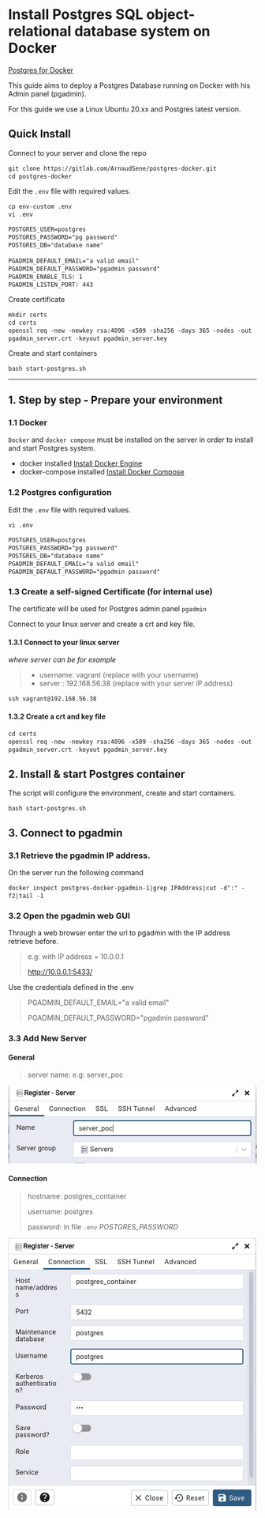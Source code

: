# Install Postgres SQL object-relational database system on Docker

[Postgres for Docker](https://github.com/docker-library/docs/blob/master/postgres/README.md)

This guide aims to deploy a Postgres Database running on Docker with his Admin panel (pgadmin).

For this guide we use a Linux Ubuntu 20.xx and Postgres latest version.

## Quick Install

Connect to your server and clone the repo

```shell
git clone https://gitlab.com/ArnaudSene/postgres-docker.git
cd postgres-docker
```


Edit the `.env` file with required values.

```shell
cp env-custom .env
vi .env
```

```dotenv
POSTGRES_USER=postgres
POSTGRES_PASSWORD="pg password"
POSTGRES_DB="database name"

PGADMIN_DEFAULT_EMAIL="a valid email"
PGADMIN_DEFAULT_PASSWORD="pgadmin password"
PGADMIN_ENABLE_TLS: 1
PGADMIN_LISTEN_PORT: 443
```

Create certificate

```shell
mkdir certs
cd certs
openssl req -new -newkey rsa:4096 -x509 -sha256 -days 365 -nodes -out pgadmin_server.crt -keyout pgadmin_server.key
```

Create and start containers

```shell
bash start-postgres.sh
```


---

## 1. Step by step - Prepare your environment

### 1.1 Docker
`Docker` and `docker compose` must be installed on the server in order to install and start Postgres system. 

- docker installed [Install Docker Engine](https://docs.docker.com/engine/install/)
- docker-compose installed [Install Docker Compose](https://docs.docker.com/compose/install/)

### 1.2 Postgres configuration 
Edit the `.env` file with required values.

```shell
vi .env
```

```dotenv
POSTGRES_USER=postgres
POSTGRES_PASSWORD="pg password"
POSTGRES_DB="database name"
PGADMIN_DEFAULT_EMAIL="a valid email"
PGADMIN_DEFAULT_PASSWORD="pgadmin password"
```

### 1.3 Create a self-signed Certificate (for internal use)

The certificate will be used for Postgres admin panel `pgadmin`

Connect to your linux server and create a crt and key file.

#### 1.3.1 Connect to your linux server

*where server can be for example* 

> - username: vagrant (replace with your username)
> - server  : 192.168.56.38 (replace with your server IP address)

```shell
ssh vagrant@192.168.56.38
```

#### 1.3.2 Create a crt and key file

```shell
cd certs
openssl req -new -newkey rsa:4096 -x509 -sha256 -days 365 -nodes -out pgadmin_server.crt -keyout pgadmin_server.key
```

## 2. Install & start Postgres container
The script will configure the environment, create and start containers.

```shell
bash start-postgres.sh
```

## 3. Connect to pgadmin
### 3.1 Retrieve the pgadmin IP address.

On the server run the following command
```shell
docker inspect postgres-docker-pgadmin-1|grep IPAddress|cut -d":" -f2|tail -1
```

### 3.2 Open the pgadmin web GUI
Through a web browser enter the url to pgadmin with the IP address retrieve before.

> e.g: with IP address = 10.0.0.1
> 
> http://10.0.0.1:5433/

Use the credentials defined in the .env

> PGADMIN_DEFAULT_EMAIL="a valid email"
> 
> PGADMIN_DEFAULT_PASSWORD="pgadmin password"


### 3.3 Add New Server
#### General
> server name: e.g: server_poc

![](img/pgadmin-tab-general-server-name.png)

#### Connection
> hostname: postgres_container
>  
> username: postgres
>  
> password: in file `.env` *POSTGRES_PASSWORD*

![](img/pgadmin-tab-connection.png)
